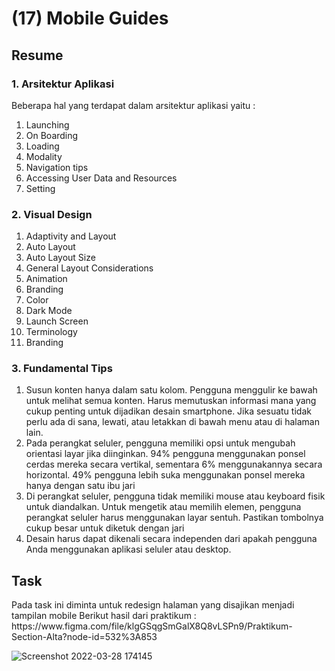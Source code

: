 <h1>(17) Mobile Guides</h1>

<h2>Resume</h2>
<h3>1.  Arsitektur Aplikasi</h3>
    <p>Beberapa hal yang terdapat dalam arsitektur aplikasi yaitu :</p>
    <ol>
        <li>Launching</li>
        <li>On Boarding</li>
        <li>Loading</li>
        <li>Modality</li>
        <li>Navigation tips</li>
        <li>Accessing User Data and Resources</li>
        <li>Setting</li>
    </ol>
<h3>2. Visual Design</h3>
    <ol>
        <li>Adaptivity and Layout</li>
        <li>Auto Layout</li>
        <li>Auto Layout Size</li>
        <li>General Layout Considerations</li>
        <li>Animation</li>
        <li>Branding</li>
        <li>Color</li>
        <li>Dark Mode</li>
        <li>Launch Screen</li>
        <li>Terminology</li>
        <li>Branding</li>
    </ol>
<h3>3. Fundamental Tips</h3>
    <ol>
        <li>Susun konten hanya dalam satu kolom. Pengguna menggulir ke bawah untuk melihat semua konten. Harus memutuskan informasi mana yang cukup penting untuk dijadikan desain smartphone. Jika sesuatu tidak perlu ada di sana, lewati, atau letakkan di bawah menu atau di halaman lain.</li>
        <li>Pada perangkat seluler, pengguna memiliki opsi untuk mengubah orientasi layar jika diinginkan. 94% pengguna menggunakan ponsel cerdas mereka secara vertikal, sementara 6% menggunakannya secara horizontal. 49% pengguna lebih suka menggunakan ponsel mereka hanya dengan satu ibu jari</li>
        <li>Di perangkat seluler, pengguna tidak memiliki mouse atau keyboard fisik untuk diandalkan. Untuk mengetik atau memilih elemen, pengguna perangkat seluler harus menggunakan layar sentuh. Pastikan tombolnya cukup besar untuk diketuk dengan jari</li>
        <li>Desain harus dapat dikenali secara independen dari apakah pengguna Anda menggunakan aplikasi seluler atau desktop.</li>
    </ol>

<h2>Task</h2>
<p>
    Pada task ini diminta untuk redesign halaman yang disajikan menjadi tampilan mobile
    Berikut hasil dari praktikum :
    https://www.figma.com/file/klgGSqgSmGalX8Q8vLSPn9/Praktikum-Section-Alta?node-id=532%3A853
</p>

![Screenshot 2022-03-28 174145](https://user-images.githubusercontent.com/80687802/160381754-ee7c4899-fa67-47cf-b30f-a446290482ab.png)
